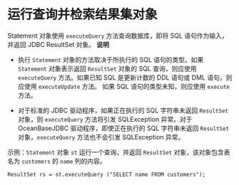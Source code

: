 运行查询并检索结果集对象 
=================================

Statement 对象使用 `executeQuery` 方法查询数据库，即将 SQL 语句作为输入，并返回 JDBC ResultSet 对象。
**说明**



* 执行 `Statement` 对象的方法取决于所执行的 SQL 语句的类型。如果 `Statement` 对象表示返回 `ResultSet` 对象的 SQL 查询，则应使用 `executeQuery` 方法。如果已知 SQL 是更新计数的 DDL 语句或 DML 语句，则应使用 `executeUpdate` 方法。 如果 SQL 语句的类型未知，则应使用 `execute` 方法。

  

* 对于标准的 JDBC 驱动程序，如果正在执行的 SQL 字符串未返回 `ResultSet` 对象，则 `executeQuery` 方法将引发 SQLException 异常。对于 OceanBaseJDBC 驱动程序，即使正在执行的 SQL 字符串未返回 `ResultSet` 对象，`executeQuery` 方法也不会引发 SQLException 异常。

  




示例：`Statement` 对象 `st` 运行一个查询，并返回 `ResultSet` 对象，该对象包含表名为 `customers` 的 `name` 列的内容。

    ResultSet rs = st.executeQuery ("SELECT name FROM customers");


